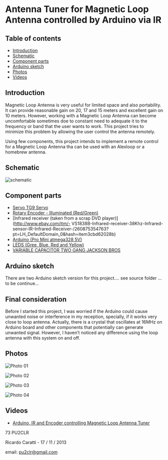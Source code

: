 # Antenna Tuner for Magnetic Loop Antenna controlled by Arduino via IR


## Table of contents

* [Introduction](https://github.com/pu2clr/ATU-with-IR-and-Android-for-Magnetic-Loop#introduction)
* [Schematic](https://github.com/pu2clr/ATU-with-IR-and-Android-for-Magnetic-Loop#schematic)
* [Component parts](https://github.com/pu2clr/ATU-with-IR-and-Android-for-Magnetic-Loop#component-parts)
* [Arduino sketch](https://github.com/pu2clr/ATU-with-IR-and-Android-for-Magnetic-Loop#arduino-sketch)
* [Photos](https://github.com/pu2clr/ATU-with-IR-and-Android-for-Magnetic-Loop#photos)
* [Videos](https://github.com/pu2clr/ATU-with-IR-and-Android-for-Magnetic-Loop#videos)


## Introduction

Magnetic Loop Antenna is very useful for limited space and also portability.  It can provide reasonable gain on 20, 17 and 15 meters and excellent gain on 10 meters.   However, working with a Magnetic Loop Antenna can become uncomfortable sometimes doe to constant need to adequate it to the frequency or band that the user wants to work. This project tries to minimize this problem by allowing the user control the antenna remotely.

Using few components, this project intends to implement a remote control for a Magnetic Loop Antenna tha can be used with an Alexloop or a homebrew antenna.  


## Schematic

![schematic](https://github.com/pu2clr/ATU-with-IR-and-Android-for-Magnetic-Loop/blob/master/schematic/schematic_arduino_IR-NEW.png)


## Component parts

- [Servo TG9 Servo](http://www.ebay.com/itm/4-x-Turnigy-TG9e-9g-1-5kg-0-10sec-Micro-Servo-For-RC-Plane-Car-Plane-Boat-UK-/330820636114?pt=UK_ToysGames_RadioControlled_JN&hash=item4d06724dd2)
- [Rotary Encoder - Illuminated (Red/Green)](https://www.sparkfun.com/products/10596)
- [Infrared receiver (taken from a scrap DVD player)](http://www.ebay.com/itm/- VS1838B-Infrared-receiver-38Khz-Infrared-sensor-IR-Infrared-Receiver-/260875354763?pt=LH_DefaultDomain_0&hash=item3cbd62028b)
- [Arduino (Pro Mini atmega328 5V)](http://www.ebay.com/itm/New-ver-Promini-Pro-Mini-atmega328-328p-5V-16MHz-Arduino-Compatible-nano-size-/321090929788?pt=LH_DefaultDomain_0&hash=item4ac282c47c)
- [LEDS (Gree, Blue, Red and Yellow)](http://www.ebay.com/itm/271092424896?ssPageName=STRK:MEWNX:IT&_trksid=p3984.m1439.l2649)
- [VARIABLE CAPACITOR TWO GANG JACKSON BROS](http://www.ebay.com/itm/VARIABLE-CAPACITOR-TWO-GANG-JACKSON-BROS-/300844646071?pt=LH_DefaultDomain_3&hash=item460bbcfeb7)




## Arduino sketch


There are two Arduino sketch version for this project.... see source folder ... to be continue... 




## Final consideration 


Before I started this project, I was worried if the Arduino could cause unwanted noise or interference in my reception, specially, if it works very close to loop antenna. Actually, there is a crystal that oscillates at 16MHz on Arduino board and other components that potentially can generate unwanted signal. However, I haven’t noticed any difference using the loop antenna with this system on and off.   



## Photos


![Photo 01](https://github.com/pu2clr/ATU-with-IR-and-Android-for-Magnetic-Loop/blob/master/Photos/photo01.jpg)


![Photo 02](https://github.com/pu2clr/ATU-with-IR-and-Android-for-Magnetic-Loop/blob/master/Photos/photo02.jpg)


![Photo 03](https://github.com/pu2clr/ATU-with-IR-and-Android-for-Magnetic-Loop/blob/master/Photos/photo03.jpg)


![Photo 04](https://github.com/pu2clr/ATU-with-IR-and-Android-for-Magnetic-Loop/blob/master/Photos/photo04.jpg)


## Videos

- [Arduino, IR and Encoder controlling Magnetic Loop Antenna Tuner](https://youtu.be/zD-wKD19_8U)





73
PU2CLR

Ricardo Caratti - 17 / 11 / 2013

email: pu2clr@gmail.com



